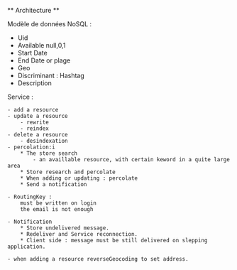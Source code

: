 ** Architecture **

Modèle de données NoSQL :

   - Uid
   - Available null,0,1
   - Start Date 
   - End Date  or plage
   - Geo
   - Discriminant : Hashtag
   - Description 


Service : 

    - add a resource 
    - update a resource
        - rewrite 
        - reindex
    - delete a resource 
        - desindexation
    - percolation:i
        * The store search 
            - an availlable resource, with certain keword in a quite large area 
        * Store research and percolate 
        * When adding or updating : percolate
        * Send a notification

    - RoutingKey :
        must be written on login
        the email is not enough 

    - Notification
        * Store undelivered message.
        * Redeliver and Service reconnection.
        * Client side : message must be still delivered on slepping application.

    - when adding a resource reverseGeocoding to set address.
